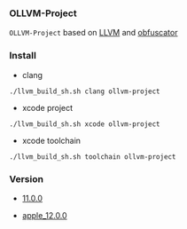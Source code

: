 ### OLLVM-Project

`OLLVM-Project` based on [LLVM](https://github.com/llvm/llvm-project) and [obfuscator](https://github.com/obfuscator-llvm/obfuscator)

### Install 
* clang
```
./llvm_build_sh.sh clang ollvm-project
```

* xcode project
```
./llvm_build_sh.sh xcode ollvm-project
```

* xcode toolchain
```
./llvm_build_sh.sh toolchain ollvm-project
```


### Version
* [11.0.0](https://github.com/TannerJin/ollvm-project/tree/release/11.0)

* [apple_12.0.0](https://github.com/TannerJin/ollvm-project/tree/release/apple_12.0.0)
